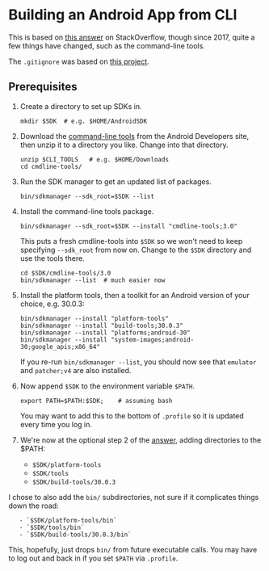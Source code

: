 # Building an Android App from CLI

This is based on [this answer][ans] on StackOverflow, though since 2017,
quite a few things have changed, such as the command-line tools.

The `.gitignore` was based on [this project][nub].

## Prerequisites

  1. Create a directory to set up SDKs in.

         mkdir $SDK  # e.g. $HOME/AndroidSDK

  2. Download the [command-line tools][cli] from the Android
     Developers site, then unzip it to a directory you like.
     Change into that directory.

         unzip $CLI_TOOLS   # e.g. $HOME/Downloads
         cd cmdline-tools/

  3. Run the SDK manager to get an updated list of packages.

         bin/sdkmanager --sdk_root=$SDK --list

  4. Install the command-line tools package.

         bin/sdkmanager --sdk_root=$SDK --install "cmdline-tools;3.0"

     This puts a fresh cmdline-tools into `$SDK` so we
     won't need to keep specifying `--sdk_root` from now on.
     Change to the `$SDK` directory and use the tools there.

         cd $SDK/cmdline-tools/3.0
         bin/sdkmanager --list  # much easier now

  5. Install the platform tools, then a toolkit for an Android
     version of your choice, e.g. 30.0.3:

         bin/sdkmanager --install "platform-tools"
         bin/sdkmanager --install "build-tools;30.0.3"
         bin/sdkmanager --install "platforms;android-30"
         bin/sdkmanager --install "system-images;android-30;google_apis;x86_64"

     If you re-run `bin/sdkmanager --list`, you should now see
     that `emulator` and `patcher;v4` are also installed.

  6. Now append `$SDK` to the environment variable `$PATH`.

         export PATH=$PATH:$SDK;    # assuming bash

     You may want to add this to the bottom of `.profile` so it
     is updated every time you log in.

  7. We're now at the optional step 2 of the [answer][ans], adding
     directories to the $PATH:

       - `$SDK/platform-tools`
       - `$SDK/tools`
       - `$SDK/build-tools/30.0.3`

  I chose to also add the `bin/` subdirectories, not sure if it
     complicates things down the road:

       - `$SDK/platform-tools/bin`
       - `$SDK/tools/bin`
       - `$SDK/build-tools/30.0.3/bin`

   This, hopefully, just drops `bin/` from future executable calls.
   You may have to log out and back in if you set `$PATH` via `.profile`.

[ans]: https://stackoverflow.com/a/29313378
[nub]: https://github.com/pubnub/java/blob/master/.gitignore
[cli]: https://developer.android.com/studio#command-tools
